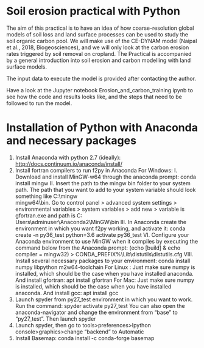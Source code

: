 # Soil erosion practical with Python
The aim of this practical is to have an idea of how coarse-resolution global models of soil loss and land surface processes can be used to study the soil organic carbon pool. We will make use of the CE-DYNAM model (Naipal et al., 2018, Biogeosciences), and we will only look at the carbon erosion rates triggered by soil removal on cropland. 
The Practical is accompanied by a general introduction into soil erosion and carbon modelling with land surface models.

The input data to execute the model is provided after contacting the author.

Have a look at the Jupyter notebook Erosion_and_carbon_training.ipynb to see how the code and results looks like, and the steps that need to be followed to run the model. 

# Installation of Python with Anaconda and necessary packages
1) Install Anaconda with python 2.7 (ideally): http://docs.continuum.io/anaconda/install/
2) Install fortran compilers to run f2py in Anaconda
For Windows:
I. Download and install MinGW-w64 through the anaconda prompt: conda install
mingw
II. Insert the path to the mingw bin folder to your system path. The path that
you want to add to your system variable should look something like C:\mingw\
mingw64\bin. Go to control panel > advanced system settings > environmental
variables > system variables > add new > variable is gfortran.exe and path is C:\
Users\adminuser\Anaconda2\MinGW\bin
III. In Anaconda create the environment in which you want f2py working, and
activate it:
conda create -n py36_test python=3.6
activate py36_test
VI. Configure your Anaconda environment to use MinGW when it compiles by
executing the command below from the Anaconda prompt: (echo [build] & echo compiler
= mingw32) > CONDA_PREFIX%\Lib\distutils\distutils.cfg
VIII. Install several necessary packages to your environment: conda install
numpy libpython m2w64-toolchain
For Linux :
Just make sure numpy is installed, which should be the case when you have installed
anaconda. And install gfortran: apt install gfortran
For Mac:
Just make sure numpy is installed, which should be the case when you have installed
anaconda. And install gcc: apt install gcc
3) Launch spyder from py27_test environment in which you want to work. Run the command: spyder
activate py27_test
You can also open the anaconda-navigator and change the environment from “base” to “py27_test”.
Then launch spyder
4) Launch spyder, then go to tools>preferences>Ipython console>graphics>change “backend” to
Automatic
5) Install Basemap: conda install -c conda-forge basemap
